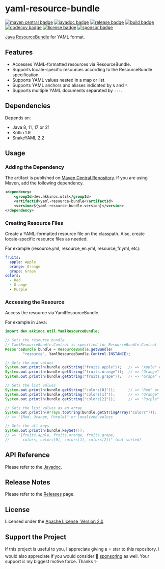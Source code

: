 # yaml-resource-bundle

[![maven central badge]][maven central]
[![javadoc badge]][javadoc]
[![release badge]][release]
[![build badge]][build]
[![codecov badge]][codecov]
[![license badge]][license]
[![sponsor badge]][sponsor]

[maven central]: https://maven-badges.herokuapp.com/maven-central/dev.akkinoc.util/yaml-resource-bundle
[maven central badge]: https://maven-badges.herokuapp.com/maven-central/dev.akkinoc.util/yaml-resource-bundle/badge.svg
[javadoc]: https://javadoc.io/doc/dev.akkinoc.util/yaml-resource-bundle
[javadoc badge]: https://javadoc.io/badge2/dev.akkinoc.util/yaml-resource-bundle/javadoc.svg
[release]: https://github.com/akkinoc/yaml-resource-bundle/releases
[release badge]: https://img.shields.io/github/v/release/akkinoc/yaml-resource-bundle?color=brightgreen&sort=semver
[build]: https://github.com/akkinoc/yaml-resource-bundle/actions/workflows/build.yml
[build badge]: https://github.com/akkinoc/yaml-resource-bundle/actions/workflows/build.yml/badge.svg
[codecov]: https://codecov.io/gh/akkinoc/yaml-resource-bundle
[codecov badge]: https://codecov.io/gh/akkinoc/yaml-resource-bundle/branch/main/graph/badge.svg
[license]: LICENSE.txt
[license badge]: https://img.shields.io/github/license/akkinoc/yaml-resource-bundle?color=blue
[sponsor]: https://github.com/sponsors/akkinoc
[sponsor badge]: https://img.shields.io/static/v1?logo=github&label=sponsor&message=%E2%9D%A4&color=db61a2

[Java ResourceBundle] for YAML format.

[Java ResourceBundle]: https://docs.oracle.com/javase/8/docs/api/java/util/ResourceBundle.html

## Features

* Accesses YAML-formatted resources via ResourceBundle.
* Supports locale-specific resources according to the ResourceBundle specification.
* Supports YAML values nested in a map or list.
* Supports YAML anchors and aliases indicated by `&` and `*`.
* Supports multiple YAML documents separated by `---`.

## Dependencies

Depends on:

* Java 8, 11, 17 or 21
* Kotlin 1.9
* SnakeYAML 2.2

## Usage

### Adding the Dependency

The artifact is published on [Maven Central Repository][maven central].
If you are using Maven, add the following dependency.

```xml
<dependency>
    <groupId>dev.akkinoc.util</groupId>
    <artifactId>yaml-resource-bundle</artifactId>
    <version>${yaml-resource-bundle.version}</version>
</dependency>
```

### Creating Resource Files

Create a YAML-formatted resource file on the classpath.
Also, create locale-specific resource files as needed.

For example (resource.yml, resource_en.yml, resource_fr.yml, etc):

```yaml
fruits:
  apple: Apple
  orange: Orange
  grape: Grape
colors:
  - Red
  - Orange
  - Purple
```

### Accessing the Resource

Access the resource via YamlResourceBundle.

For example in Java:

```java
import dev.akkinoc.util.YamlResourceBundle;
```

```java
// Gets the resource bundle
// YamlResourceBundle.Control is specified for ResourceBundle.Control
ResourceBundle bundle = ResourceBundle.getBundle(
        "resource", YamlResourceBundle.Control.INSTANCE);

// Gets the map values
System.out.println(bundle.getString("fruits.apple"));   // => "Apple" or localized value
System.out.println(bundle.getString("fruits.orange"));  // => "Orange" or localized value
System.out.println(bundle.getString("fruits.grape"));   // => "Grape" or localized value

// Gets the list values
System.out.println(bundle.getString("colors[0]"));      // => "Red" or localized value
System.out.println(bundle.getString("colors[1]"));      // => "Orange" or localized value
System.out.println(bundle.getString("colors[2]"));      // => "Purple" or localized value

// Gets the list values as an array
System.out.println(Arrays.toString(bundle.getStringArray("colors")));
// => "[Red, Orange, Purple]" or localized values

// Gets the all keys
System.out.println(bundle.keySet());
// => "[fruits.apple, fruits.orange, fruits.grape,
//      colors, colors[0], colors[1], colors[2]]" (not sorted)
```

## API Reference

Please refer to the [Javadoc][javadoc].

## Release Notes

Please refer to the [Releases][release] page.

## License

Licensed under the [Apache License, Version 2.0][license].

## Support the Project

If this project is useful to you, I appreciate giving a ⭐ star to this repository.
I would also appreciate if you would consider 💖 [sponsoring][sponsor] as well.
Your support is my biggest motive force. Thanks ✨
